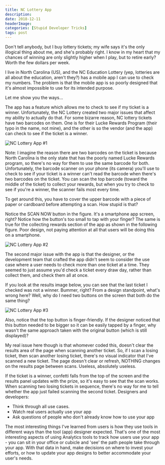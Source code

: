 ```yaml
---
title: NC Lottery App
description: 
date: 2018-12-11
headerImage: 
categories: [Stupid Developer Tricks]
tags: post
---
```


Don't tell anybody, but I buy lottery tickets; my wife says it's the only illogical thing about me, and she's probably right. I know in my heart that my chances of winning are only slightly higher when I play, but to retire early? Worth the few dollars per week.

I live in North Carolina (US), and the NC Education Lottery (yep, lotteries are all about the education, aren't they?) has a mobile app I can use to check my numbers. The problem is that the mobile app is so poorly designed that it's almost impossible to use for its intended purpose.

Let me show you the ways…

The app has a feature which allows me to check to see if my ticket is a winner. Unfortunately, the NC Lottery created two major issues that affect my ability to actually do that. For some bizarre reason, NC lottery tickets have two barcodes on them. One is for their Lucke Rewards Program (their typo in the name, not mine), and the other is so the vendor (and the app) can check to see if the ticket is a winner.

![NC Lottery App #1](/images/2018/nc-lottery-1.png)

Note: I imagine the reason there are two barcodes on the ticket is because North Carolina is the only state that has the poorly named Lucke Rewards program, so there's no way for them to use the same barcode for both. Unfortunately, the barcode scanner on your phone (its camera) you'll use to check to see if your ticket is a winner can't read the barcode when there's two barcodes on the ticket. You can scan the top barcode (toward the middle of the ticket) to collect your rewards, but when you try to check to see if you're a winner, the scanner fails most every time.

To get around this, you have to cover the upper barcode with a piece of paper or cardboard before attempting a scan. How stupid is that?

Notice the SCAN NOW button in the figure. It's a smartphone app screen, right? Notice how the button's too small to tap with your finger? The same is true for the collecting rewards section of the app as shown in the following figure. Poor design, not paying attention at all that users will be doing this on a smartphone.

![NC Lottery App #2](/images/2018/nc-lottery-2.png)

The second major issue with the app is that the designer, or the development team that crafted the app didn't seem to consider the use case where a user needs to check more than one ticket at a time. They seemed to just assume you'd check a ticket every draw day, rather than collect them, and check them all at once.

If you look at the results image below, you can see that the last ticket I checked was not a winner. Bummer, right? From a design standpoint, what's wrong here? Well, why do I need two buttons on the screen that both do the same thing?

![NC Lottery App #3](/images/2018/nc-lottery-3.png)

Also, notice that the top button is finger-friendly. If the designer noticed that this button needed to be bigger so it can be easily tapped by a finger, why wasn't the same approach taken with the original button (which is still displayed)?

My real issue here though is that whomever coded this, doesn't clear the results area of the page when scanning another ticket. So, if I scan a losing ticket, then scan another losing ticket, there's no visual indicator that I've scanned a new ticket. The page doesn't clear or refresh, NOTHING changes on the results page between scans. Useless, absolutely useless.

If the ticket is a winner, confetti falls from the top of the screen and the results panel updates with the prize, so it's easy to see that the scan works. When scanning two losing tickets in sequence, there's no way for me to tell whether the app just failed scanning the second ticket. Designers and developers:

*   Think through all use cases.
*   Watch real users actually use your app
*   Ask questions of people who don't already know how to use your app

The most interesting things I've learned from users is how they use tools in different ways than the tool (app) designer expected. That's one of the most interesting aspects of using Analytics tools to track how users use your app - you can sit in your office or cubicle and 'see' the path people take through your app. With that data in hand, make decisions on where to invest your efforts, or how to update your app designs to better accommodate your user's needs.